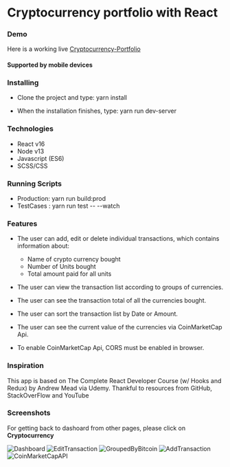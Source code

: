 # Cryptocurrency portfolio with React

### Demo

Here is a working live [Cryptocurrency-Portfolio](https://crypto-currency-portfolio.herokuapp.com/)

<h4>Supported by mobile devices </h4>

### Installing

- Clone the project and type: yarn install

- When the installation finishes, type: yarn run dev-server

### Technologies

- React v16
- Node v13
- Javascript (ES6)
- SCSS/CSS

### Running Scripts

- Production: yarn run build:prod
- TestCases : yarn run test -- --watch

### Features

- The user can add, edit or delete individual transactions, which contains information about:

  - Name of crypto currency bought
  - Number of Units bought
  - Total amount paid for all units

- The user can view the transaction list according to groups of currencies.
- The user can see the transaction total of all the currencies bought.
- The user can sort the transaction list by Date or Amount.
- The user can see the current value of the currencies via CoinMarketCap Api.
- To enable CoinMarketCap Api, CORS must be enabled in browser.

### Inspiration

This app is based on The Complete React Developer Course (w/ Hooks and Redux) by Andrew Mead via Udemy.
Thankful to resources from GitHub, StackOverFlow and YouTube

### Screenshots

For getting back to dashoard from other pages, please click on **Cryptocurrency**

![Dashboard](https://user-images.githubusercontent.com/51769774/74516201-b6759980-4f5b-11ea-882e-b84def4615ad.PNG)
![EditTransaction](https://user-images.githubusercontent.com/51769774/74516204-b83f5d00-4f5b-11ea-82f2-262bbada60f5.PNG)
![GroupedByBitcoin](https://user-images.githubusercontent.com/51769774/74516205-b8d7f380-4f5b-11ea-8170-a8c17590f7cc.PNG)
![AddTransaction](https://user-images.githubusercontent.com/51769774/74516208-b9708a00-4f5b-11ea-9436-db70a84a2bf4.PNG)
![CoinMarketCapAPI](https://user-images.githubusercontent.com/51769774/74516210-ba092080-4f5b-11ea-86f0-8a83615b92a1.PNG)

